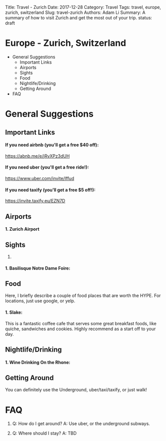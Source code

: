 Title: Travel - Zurich
Date: 2017-12-28
Category: Travel
Tags: travel, europe, zurich, switzerland
Slug: travel-zurich
Authors: Adam Li
Summary: A summary of how to visit Zurich and get the most out of your trip.
status: draft

# Europe - Zurich, Switzerland
<!-- MarkdownTOC -->

- General Suggestions
    - Important Links
    - Airports
    - Sights
    - Food
    - Nightlife/Drinking
    - Getting Around
- FAQ

<!-- /MarkdownTOC -->

# General Suggestions

## Important Links
#### If you need airbnb (you'll get a free $40 off):
<a href="https://abnb.me/e/jRvXPz3dUH">https://abnb.me/e/jRvXPz3dUH</a>
#### If you need uber (you'll get a free ride!):
<a href="https://www.uber.com/invite/lffud">https://www.uber.com/invite/lffud</a>
#### If you need taxify (you'll get a free $5 off!):
<a href="https://invite.taxify.eu/EZN7D">https://invite.taxify.eu/EZN7D</a>

## Airports
#### 1. Zurich Airport


## Sights
1. 

#### 1. Basilisque Notre Dame Foire:

## Food
Here, I briefly describe a couple of food places that are worth the HYPE. For locations, just use google, or yelp.

#### 1. Slake:
This is a fantastic coffee cafe that serves some great breakfast foods, like quiche, sandwiches and cookies. Highly recommend as a start off to your day.

 

## Nightlife/Drinking
#### 1. Wine Drinking On the Rhone:


## Getting Around
You can definitely use the Underground, uber/taxi/taxify, or just walk!

# FAQ
1. Q: How do I get around?
A: Use uber, or the underground subways.

2. Q: Where should I stay?
A: TBD